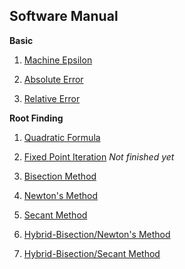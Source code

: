 ## Software Manual

**Basic**

1. [Machine Epsilon](https://github.com/warrenm1/math4610/blob/master/SoftwareManual/maceps.md)

2. [Absolute Error](https://github.com/warrenm1/math4610/blob/master/SoftwareManual/abs_err.md)

3. [Relative Error](https://github.com/warrenm1/math4610/blob/master/SoftwareManual/rel_err.md)


**Root Finding**
1. [Quadratic Formula](https://github.com/warrenm1/math4610/blob/master/SoftwareManual/RootFinder.md)

2. [Fixed Point Iteration](https://github.com/warrenm1/math4610/blob/master/SoftwareManual/fixed_point_iteration.md) *Not finished yet*

3. [Bisection Method](https://github.com/warrenm1/math4610/blob/master/SoftwareManual/bisection.md)

4. [Newton's Method](https://github.com/warrenm1/math4610/blob/master/SoftwareManual/newton.md)

5. [Secant Method](https://github.com/warrenm1/math4610/blob/master/SoftwareManual/secant.md)

6. [Hybrid-Bisection/Newton's Method](https://github.com/warrenm1/math4610/blob/master/SoftwareManual/hybrid_n.md)

7. [Hybrid-Bisection/Secant Method](https://github.com/warrenm1/math4610/blob/master/SoftwareManual/hybrid_s.md)
